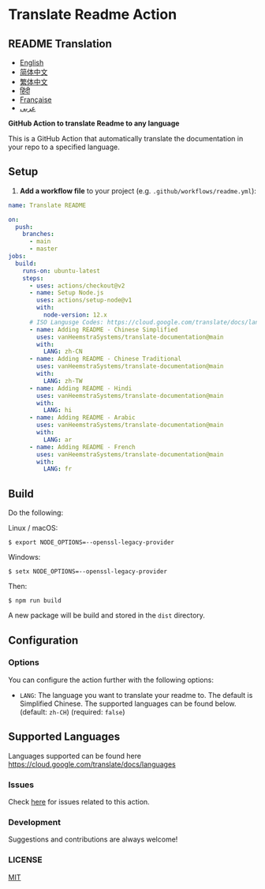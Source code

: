 # Translate Readme Action

## README Translation
- [English](README.md)
- [简体中文](README.zh-CN.md)
- [繁体中文](README.zh-TW.md)
- [हिंदी](README.hi.md)
- [Française](README.fr.md)
- [عربى](README.ar.md)

**GitHub Action to translate Readme to any language**

This is a GitHub Action that automatically translate the documentation in your repo to a specified language.

## Setup

1. **Add a workflow file** to your project (e.g. `.github/workflows/readme.yml`):
```yaml
name: Translate README

on:
  push:
    branches:
      - main
      - master
jobs:
  build:
    runs-on: ubuntu-latest
    steps:
      - uses: actions/checkout@v2
      - name: Setup Node.js
        uses: actions/setup-node@v1
        with:
          node-version: 12.x
      # ISO Langusge Codes: https://cloud.google.com/translate/docs/languages  
      - name: Adding README - Chinese Simplified
        uses: vanHeemstraSystems/translate-documentation@main
        with:
          LANG: zh-CN
      - name: Adding README - Chinese Traditional
        uses: vanHeemstraSystems/translate-documentation@main
        with:
          LANG: zh-TW
      - name: Adding README - Hindi
        uses: vanHeemstraSystems/translate-documentation@main
        with:
          LANG: hi
      - name: Adding README - Arabic
        uses: vanHeemstraSystems/translate-documentation@main
        with:
          LANG: ar
      - name: Adding README - French
        uses: vanHeemstraSystems/translate-documentation@main
        with:
          LANG: fr
```

## Build

Do the following:

Linux / macOS:

```
$ export NODE_OPTIONS=--openssl-legacy-provider
```

Windows:

```
$ setx NODE_OPTIONS=--openssl-legacy-provider
```

Then:

```
$ npm run build
```

A new package will be build and stored in the ```dist``` directory.

## Configuration

### Options

You can configure the action further with the following options:

- `LANG`: The language you want to translate your readme to. The default is Simplified Chinese. The supported languages can be found below.
  (default: `zh-CH`) (required: `false`)

## Supported Languages

Languages supported can be found here https://cloud.google.com/translate/docs/languages

### Issues

Check [here](https://github.com/vanHeemstraSystems/translate-documentation/issues/1) for issues related to this action.

### Development

Suggestions and contributions are always welcome!

### LICENSE

[MIT](./LICENSE)
